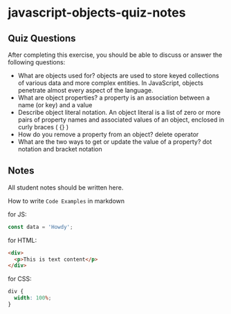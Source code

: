 # javascript-objects-quiz-notes

## Quiz Questions

After completing this exercise, you should be able to discuss or answer the following questions:

- What are objects used for?
  objects are used to store keyed collections of various data and more complex entities. In JavaScript, objects penetrate almost every aspect of the language.
- What are object properties?
  a property is an association between a name (or key) and a value
- Describe object literal notation.
  An object literal is a list of zero or more pairs of property names and associated values of an object, enclosed in curly braces ( {} )
- How do you remove a property from an object?
  delete operator
- What are the two ways to get or update the value of a property?
  dot notation and bracket notation

## Notes

All student notes should be written here.

How to write `Code Examples` in markdown

for JS:

```javascript
const data = 'Howdy';
```

for HTML:

```html
<div>
  <p>This is text content</p>
</div>
```

for CSS:

```css
div {
  width: 100%;
}
```

